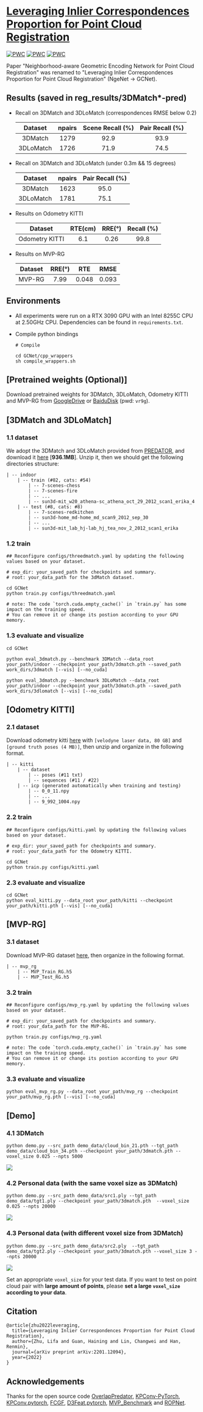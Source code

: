 # [Leveraging Inlier Correspondences Proportion for Point Cloud Registration](https://arxiv.org/pdf/2201.12094.pdf)

[![PWC](https://img.shields.io/endpoint.svg?url=https://paperswithcode.com/badge/neighborhood-aware-geometric-encoding-network/point-cloud-registration-on-3dmatch-at-least-2)](https://paperswithcode.com/sota/point-cloud-registration-on-3dmatch-at-least-2?p=neighborhood-aware-geometric-encoding-network)
[![PWC](https://img.shields.io/endpoint.svg?url=https://paperswithcode.com/badge/neighborhood-aware-geometric-encoding-network/point-cloud-registration-on-3dlomatch-10-30)](https://paperswithcode.com/sota/point-cloud-registration-on-3dlomatch-10-30?p=neighborhood-aware-geometric-encoding-network)
[![PWC](https://img.shields.io/endpoint.svg?url=https://paperswithcode.com/badge/neighborhood-aware-geometric-encoding-network/point-cloud-registration-on-3dmatch-at-least-1)](https://paperswithcode.com/sota/point-cloud-registration-on-3dmatch-at-least-1?p=neighborhood-aware-geometric-encoding-network)


Paper "Neighborhood-aware Geometric Encoding Network for Point Cloud Registration" was renamed to "Leveraging Inlier Correspondences Proportion for Point Cloud Registration" (NgeNet -> GCNet).

## Results (saved in reg_results/3DMatch*-pred)

- Recall on 3DMatch and 3DLoMatch (correspondences RMSE below 0.2)

    | Dataset | npairs | Scene Recall (%) | Pair Recall (%) |
    | :---: | :---: | :---: | :---: |
    | 3DMatch | 1279 | 92.9 | 93.9 |
    | 3DLoMatch | 1726 | 71.9 | 74.5 | 

- Recall on 3DMatch and 3DLoMatch (under 0.3m && 15 degrees)

    | Dataset | npairs | Pair Recall (%) |
    | :---: | :---: | :---: |
    | 3DMatch | 1623 | 95.0 |
    | 3DLoMatch | 1781 | 75.1 | 

- Results on Odometry KITTI

    | Dataset | RTE(cm) | RRE(°) | Recall (%) |
    | :---: | :---: | :---: | :---: |
    | Odometry KITTI | 6.1 | 0.26 | 99.8 |

- Results on MVP-RG

    | Dataset | RRE(°) | RTE | RMSE |
    | :---: | :---: | :---: | :---: |
    | MVP-RG | 7.99 | 0.048 | 0.093 |

## Environments

- All experiments were run on a RTX 3090 GPU with an  Intel 8255C CPU at 2.50GHz CPU.  Dependencies can be found in `requirements.txt`.

- Compile python bindings

    ```
    # Compile

    cd GCNet/cpp_wrappers
    sh compile_wrappers.sh
    ```

## [Pretrained weights (Optional)]

Download pretrained weights for 3DMatch, 3DLoMatch, Odometry KITTI and MVP-RG from [GoogleDrive](https://drive.google.com/drive/folders/1JDn6zQfLdZfAVVboXRrrrCVRo48pRjyW?usp=sharing) or [BaiduDisk](https://pan.baidu.com/s/18G_Deim1UlSkY8wWoOiwnw) (pwd: `vr9g`).

## [3DMatch and 3DLoMatch]

### 1.1 dataset

We adopt the 3DMatch and 3DLoMatch provided from [PREDATOR](https://github.com/overlappredator/OverlapPredator), and download it [here](https://share.phys.ethz.ch/~gsg/Predator/data.zip) [**936.1MB**].
Unzip it, then we should get the following directories structure:

``` 
| -- indoor
    | -- train (#82, cats: #54)
        | -- 7-scenes-chess
        | -- 7-scenes-fire
        | -- ...
        | -- sun3d-mit_w20_athena-sc_athena_oct_29_2012_scan1_erika_4
    | -- test (#8, cats: #8)
        | -- 7-scenes-redkitchen
        | -- sun3d-home_md-home_md_scan9_2012_sep_30
        | -- ...
        | -- sun3d-mit_lab_hj-lab_hj_tea_nov_2_2012_scan1_erika
```

### 1.2 train

```
## Reconfigure configs/threedmatch.yaml by updating the following values based on your dataset.

# exp_dir: your_saved_path for checkpoints and summary.
# root: your_data_path for the 3dMatch dataset.

cd GCNet
python train.py configs/threedmatch.yaml

# note: The code `torch.cuda.empty_cache()` in `train.py` has some impact on the training speed.
# You can remove it or change its postion according to your GPU memory. 
```

### 1.3 evaluate and visualize

```
cd GCNet

python eval_3dmatch.py --benchmark 3DMatch --data_root your_path/indoor --checkpoint your_path/3dmatch.pth --saved_path work_dirs/3dmatch [--vis] [--no_cuda]

python eval_3dmatch.py --benchmark 3DLoMatch --data_root your_path/indoor --checkpoint your_path/3dmatch.pth --saved_path work_dirs/3dlomatch [--vis] [--no_cuda]
```

## [Odometry KITTI]

### 2.1 dataset

Download odometry kitti [here](http://www.cvlibs.net/datasets/kitti/eval_odometry.php) with `[velodyne laser data, 80 GB]` and `[ground truth poses (4 MB)]`, then unzip and organize in the following format.

```
| -- kitti
    | -- dataset
        | -- poses (#11 txt)
        | -- sequences (#11 / #22)
    | -- icp (generated automatically when training and testing)
        | -- 0_0_11.npy
        | -- ...
        | -- 9_992_1004.npy
```

### 2.2 train

```
## Reconfigure configs/kitti.yaml by updating the following values based on your dataset.

# exp_dir: your_saved_path for checkpoints and summary.
# root: your_data_path for the Odometry KITTI.

cd GCNet
python train.py configs/kitti.yaml
```

### 2.3 evaluate and visualize

```
cd GCNet
python eval_kitti.py --data_root your_path/kitti --checkpoint your_path/kitti.pth [--vis] [--no_cuda]
```

## [MVP-RG]

### 3.1 dataset

Download MVP-RG dataset [here](https://mvp-dataset.github.io/MVP/Registration.html), then organize in the following format.

```
| -- mvp_rg
    | -- MVP_Train_RG.h5
    | -- MVP_Test_RG.h5
```

### 3.2 train

```
## Reconfigure configs/mvp_rg.yaml by updating the following values based on your dataset.

# exp_dir: your_saved_path for checkpoints and summary.
# root: your_data_path for the MVP-RG.

python train.py configs/mvp_rg.yaml

# note: The code `torch.cuda.empty_cache()` in `train.py` has some impact on the training speed.
# You can remove it or change its postion according to your GPU memory. 
```

### 3.3 evaluate and visualize

```
python eval_mvp_rg.py --data_root your_path/mvp_rg --checkpoint your_path/mvp_rg.pth [--vis] [--no_cuda]
```

## [Demo]

### 4.1 3DMatch

```
python demo.py --src_path demo_data/cloud_bin_21.pth --tgt_path demo_data/cloud_bin_34.pth --checkpoint your_path/3dmatch.pth --voxel_size 0.025 --npts 5000
```
![](demo_data/3dmatch.png)

### 4.2 Personal data (with the same voxel size as 3DMatch)

```
python demo.py --src_path demo_data/src1.ply --tgt_path demo_data/tgt1.ply --checkpoint your_path/3dmatch.pth  --voxel_size 0.025 --npts 20000
```
![](demo_data/my_data1.png)

### 4.3 Personal data (with different voxel size from 3DMatch)

```
python demo.py --src_path demo_data/src2.ply  --tgt_path demo_data/tgt2.ply --checkpoint your_path/3dmatch.pth --voxel_size 3 --npts 20000
```
![](demo_data/my_data2.png)

Set an appropriate `voxel_size` for your test data. If you want to test on point cloud pair with **large amount of points**, please **set a large `voxel_size` according to your data**.

## Citation

```
@article{zhu2022leveraging,
  title={Leveraging Inlier Correspondences Proportion for Point Cloud Registration},
  author={Zhu, Lifa and Guan, Haining and Lin, Changwei and Han, Renmin},
  journal={arXiv preprint arXiv:2201.12094},
  year={2022}
}
```

## Acknowledgements

Thanks for the open source code [OverlapPredator](https://github.com/overlappredator/OverlapPredator), [KPConv-PyTorch](https://github.com/HuguesTHOMAS/KPConv-PyTorch), [KPConv.pytorch](https://github.com/XuyangBai/KPConv.pytorch), [FCGF](https://github.com/chrischoy/FCGF), [D3Feat.pytorch](https://github.com/XuyangBai/D3Feat.pytorch), [MVP_Benchmark](https://github.com/paul007pl/MVP_Benchmark) and [ROPNet](https://github.com/zhulf0804/ROPNet).
